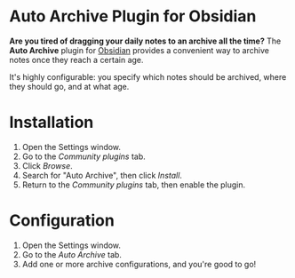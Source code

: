 # Auto Archive Plugin for Obsidian

__Are you tired of dragging your daily notes to an archive all the time?__ The __Auto Archive__ plugin for [Obsidian](https://obsidian.md) provides a convenient way to archive notes once they reach a certain age.

It's highly configurable: you specify which notes should be archived, where they should go, and at what age.

# Installation

1. Open the Settings window.
2. Go to the _Community plugins_ tab.
3. Click _Browse_.
4. Search for "Auto Archive", then click _Install_.
5. Return to the _Community plugins_ tab, then enable the plugin.

# Configuration

1. Open the Settings window.
2. Go to the _Auto Archive_ tab.
3. Add one or more archive configurations, and you're good to go!